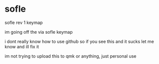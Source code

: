 # sofle
sofle rev 1 keymap

im going off the via sofle keymap

i dont really know how to use github so if you see this and it sucks let me know and ill fix it

im not trying to upload this to qmk or anything, just personal use
